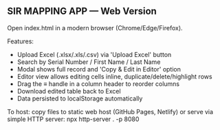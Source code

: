 
SIR MAPPING APP — Web Version
----------------------------

Open index.html in a modern browser (Chrome/Edge/Firefox).

Features:
- Upload Excel (.xlsx/.xls/.csv) via 'Upload Excel' button
- Search by Serial Number / First Name / Last Name
- Modal shows full record and 'Copy & Edit in Editor' option
- Editor view allows editing cells inline, duplicate/delete/highlight rows
- Drag the ≡ handle in a column header to reorder columns
- Download edited table back to Excel
- Data persisted to localStorage automatically

To host: copy files to static web host (GitHub Pages, Netlify) or serve via simple HTTP server:
  npx http-server . -p 8080
